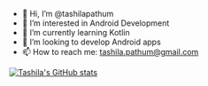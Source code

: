 - 👋 Hi, I’m @tashilapathum
- 👀 I’m interested in Android Development
- 🌱 I’m currently learning Kotlin
- 💞️ I’m looking to develop Android apps
- 📫 How to reach me: tashila.pathum@gmail.com

[![Tashila's GitHub stats](https://github-readme-stats.vercel.app/api?username=tashilapathum&count_private=true&show_icons=true&theme=transparent)](https://github.com/anuraghazra/github-readme-stats)
